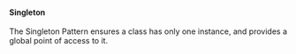 #### Singleton

The Singleton Pattern ensures a class has only one instance, and provides a global point of access to it.


